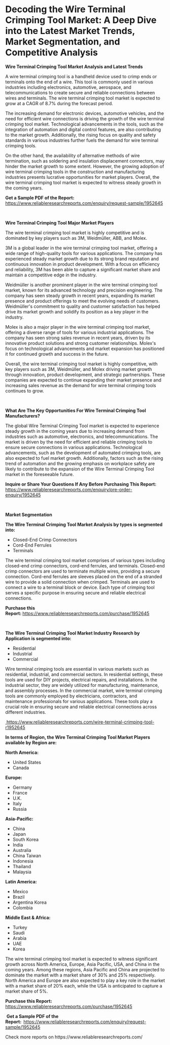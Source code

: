<p><h1>Decoding the Wire Terminal Crimping Tool Market: A Deep Dive into the Latest Market Trends, Market Segmentation, and Competitive Analysis</h1></p><p><strong>Wire Terminal Crimping Tool Market Analysis and Latest Trends</strong></p>
<p><p>A wire terminal crimping tool is a handheld device used to crimp ends or terminals onto the end of a wire. This tool is commonly used in various industries including electronics, automotive, aerospace, and telecommunications to create secure and reliable connections between wires and terminals. The wire terminal crimping tool market is expected to grow at a CAGR of 8.7% during the forecast period.</p><p>The increasing demand for electronic devices, automotive vehicles, and the need for efficient wire connections is driving the growth of the wire terminal crimping tool market. Technological advancements in the tools, such as the integration of automation and digital control features, are also contributing to the market growth. Additionally, the rising focus on quality and safety standards in various industries further fuels the demand for wire terminal crimping tools.</p><p>On the other hand, the availability of alternative methods of wire termination, such as soldering and insulation displacement connectors, may hinder the market growth to some extent. However, the growing adoption of wire terminal crimping tools in the construction and manufacturing industries presents lucrative opportunities for market players. Overall, the wire terminal crimping tool market is expected to witness steady growth in the coming years.</p></p>
<p><strong>Get a Sample PDF of the Report:&nbsp;</strong> <a href="https://www.reliableresearchreports.com/enquiry/request-sample/1952645">https://www.reliableresearchreports.com/enquiry/request-sample/1952645</a></p>
<p>&nbsp;</p>
<p><strong>Wire Terminal Crimping Tool Major Market Players</strong></p>
<p><p>The wire terminal crimping tool market is highly competitive and is dominated by key players such as 3M, Weidmüller, ABB, and Molex.</p><p>3M is a global leader in the wire terminal crimping tool market, offering a wide range of high-quality tools for various applications. The company has experienced steady market growth due to its strong brand reputation and continuous innovation in product development. With a focus on efficiency and reliability, 3M has been able to capture a significant market share and maintain a competitive edge in the industry.</p><p>Weidmüller is another prominent player in the wire terminal crimping tool market, known for its advanced technology and precision engineering. The company has seen steady growth in recent years, expanding its market presence and product offerings to meet the evolving needs of customers. Weidmüller's commitment to quality and customer satisfaction has helped drive its market growth and solidify its position as a key player in the industry.</p><p>Molex is also a major player in the wire terminal crimping tool market, offering a diverse range of tools for various industrial applications. The company has seen strong sales revenue in recent years, driven by its innovative product solutions and strong customer relationships. Molex's focus on technological advancements and market expansion has positioned it for continued growth and success in the future.</p><p>Overall, the wire terminal crimping tool market is highly competitive, with key players such as 3M, Weidmüller, and Molex driving market growth through innovation, product development, and strategic partnerships. These companies are expected to continue expanding their market presence and increasing sales revenue as the demand for wire terminal crimping tools continues to grow.</p></p>
<p>&nbsp;</p>
<p><strong>What Are The Key Opportunities For Wire Terminal Crimping Tool Manufacturers?</strong></p>
<p><p>The global Wire Terminal Crimping Tool market is expected to experience steady growth in the coming years due to increasing demand from industries such as automotive, electronics, and telecommunications. The market is driven by the need for efficient and reliable crimping tools to ensure secure connections in various applications. Technological advancements, such as the development of automated crimping tools, are also expected to fuel market growth. Additionally, factors such as the rising trend of automation and the growing emphasis on workplace safety are likely to contribute to the expansion of the Wire Terminal Crimping Tool market in the foreseeable future.</p></p>
<p><strong>Inquire or Share Your Questions If Any Before Purchasing This Report:</strong> <a href="https://www.reliableresearchreports.com/enquiry/pre-order-enquiry/1952645">https://www.reliableresearchreports.com/enquiry/pre-order-enquiry/1952645</a></p>
<p>&nbsp;</p>
<p><strong>Market Segmentation</strong></p>
<p><strong>The Wire Terminal Crimping Tool Market Analysis by types is segmented into:</strong></p>
<p><ul><li>Closed-End Crimp Connectors</li><li>Cord-End Ferrules</li><li>Terminals</li></ul></p>
<p><p>The wire terminal crimping tool market comprises of various types including closed-end crimp connectors, cord-end ferrules, and terminals. Closed-end crimp connectors are used to terminate multiple wires, providing a secure connection. Cord-end ferrules are sleeves placed on the end of a stranded wire to provide a solid connection when crimped. Terminals are used to connect a wire to a terminal block or device. Each type of crimping tool serves a specific purpose in ensuring secure and reliable electrical connections.</p></p>
<p><strong>Purchase this Report:&nbsp;</strong><a href="https://www.reliableresearchreports.com/purchase/1952645">https://www.reliableresearchreports.com/purchase/1952645</a></p>
<p>&nbsp;</p>
<p><strong>The Wire Terminal Crimping Tool Market Industry Research by Application is segmented into:</strong></p>
<p><ul><li>Residential</li><li>Industrial</li><li>Commercial</li></ul></p>
<p><p>Wire terminal crimping tools are essential in various markets such as residential, industrial, and commercial sectors. In residential settings, these tools are used for DIY projects, electrical repairs, and installations. In the industrial sector, they are widely utilized for manufacturing, maintenance, and assembly processes. In the commercial market, wire terminal crimping tools are commonly employed by electricians, contractors, and maintenance professionals for various applications. These tools play a crucial role in ensuring secure and reliable electrical connections across different industries.</p></p>
<p><a href="https://www.reliableresearchreports.com/wire-terminal-crimping-tool-r1952645">&nbsp;https://www.reliableresearchreports.com/wire-terminal-crimping-tool-r1952645</a></p>
<p><strong>In terms of Region, the Wire Terminal Crimping Tool Market Players available by Region are:</strong></p>
<p>
    <p> <strong> North America: </strong>
        <ul>
            <li>United States</li>
            <li>Canada</li>
        </ul>
        </p> 
    <p> <strong> Europe: </strong>
        <ul>
            <li>Germany</li>
            <li>France</li>
            <li>U.K.</li>
            <li>Italy</li>
            <li>Russia</li>
        </ul>
        </p> 
    <p> <strong> Asia-Pacific: </strong>
        <ul>
            <li>China</li>
            <li>Japan</li>
            <li>South Korea</li>
            <li>India</li>
            <li>Australia</li>
            <li>China Taiwan</li>
            <li>Indonesia</li>
            <li>Thailand</li>
            <li>Malaysia</li>
        </ul>
        </p> 
    <p> <strong> Latin America: </strong>
        <ul>
            <li>Mexico</li>
            <li>Brazil</li>
            <li>Argentina Korea</li>
            <li>Colombia</li>
        </ul>
        </p> 
    <p> <strong> Middle East & Africa: </strong>
        <ul>
            <li>Turkey</li>
            <li>Saudi</li>
            <li>Arabia</li>
            <li>UAE</li>
            <li>Korea</li>
        </ul>
    </p>
    </p>
<p><p>The wire terminal crimping tool market is expected to witness significant growth across North America, Europe, Asia Pacific, USA, and China in the coming years. Among these regions, Asia Pacific and China are projected to dominate the market with a market share of 30% and 25% respectively. North America and Europe are also expected to play a key role in the market with a market share of 20% each, while the USA is anticipated to capture a market share of 5%.</p></p>
<p><strong>Purchase this Report: </strong><a href="https://www.reliableresearchreports.com/purchase/1952645">https://www.reliableresearchreports.com/purchase/1952645</a></p>
<p>&nbsp;<strong>Get a Sample PDF of the Report:&nbsp;&nbsp;</strong><a href="https://www.reliableresearchreports.com/enquiry/request-sample/1952645">https://www.reliableresearchreports.com/enquiry/request-sample/1952645</a></p>
<p><strong></strong></p>
<p>Check more reports on https://www.reliableresearchreports.com/</p>